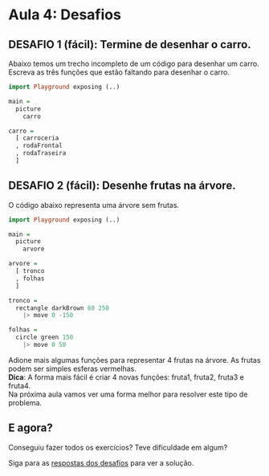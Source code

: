 # Aula 4: Desafios

## DESAFIO 1 (fácil): Termine de desenhar o carro.

Abaixo temos um trecho incompleto de um
código para desenhar um carro.  
Escreva as três funções que estão faltando
para desenhar o carro.

```haskell
import Playground exposing (..)

main =
  picture
    carro

carro =
  [ carroceria
  , rodaFrontal
  , rodaTraseira
  ]
```

## DESAFIO 2 (fácil): Desenhe frutas na árvore.

O código abaixo representa uma árvore sem frutas.

```haskell
import Playground exposing (..)

main =
  picture
    arvore

arvore =
  [ tronco
  , folhas
  ]

tronco =
  rectangle darkBrown 60 250
    |> move 0 -150

folhas =
  circle green 150
    |> move 0 50
```

Adione mais algumas funções para representar
4 frutas na árvore. As frutas podem ser simples
esferas vermelhas.  
__Dica__: A forma mais fácil é criar 4 novas
funções: fruta1, fruta2, fruta3 e fruta4.  
Na próxima aula vamos ver uma forma melhor
para resolver este tipo de problema.  

## E agora?

Conseguiu fazer todos os exercícios? Teve dificuldade em algum?

Siga para as [respostas dos desafios](/aula_4_desafios_respostas.html)
para ver a solução.
